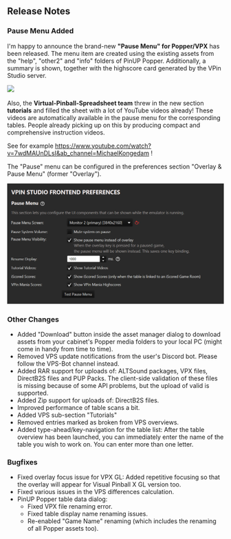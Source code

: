 ## Release Notes

### Pause Menu Added

I'm happy to announce the brand-new **"Pause Menu" for Popper/VPX** has been released. The menu item are created using the existing assets from the "help", "other2" and "info" folders of PinUP Popper.
Additionally, a summary is shown, together with the highscore card generated by the VPin Studio server.

<img src="https://raw.githubusercontent.com/syd711/vpin-studio/main/documentation/pause-menu/menu1.png" width="400" />

Also, the **Virtual-Pinball-Spreadsheet team** threw in the new section **tutorials** and filled the sheet with a lot of YouTube videos already!
These videos are automatically available in the pause menu for the corresponding tables.
People already picking up on this by producing compact and comprehensive instruction videos.

See for example https://www.youtube.com/watch?v=7wdMAUnDLsI&ab_channel=MichaelKongedam !

The "Pause" menu can be configured in the preferences section "Overlay & Pause Menu" (former "Overlay").

<img src="https://raw.githubusercontent.com/syd711/vpin-studio/main/documentation/preferences/pause-menu.png" width="700" />

### Other Changes

- Added "Download" button inside the asset manager dialog to download assets from your cabinet's Popper media folders to your local PC (might come in handy from time to time).
- Removed VPS update notifications from the user's Discord bot. Please follow the VPS-Bot channel instead.
- Added RAR support for uploads of: ALTSound packages, VPX files, DirectB2S files and PUP Packs. The client-side validation of these files is missing because of some API problems, but the upload of valid is supported.
- Added Zip support for uploads of: DirectB2S files.
- Improved performance of table scans a bit.
- Added VPS sub-section "Tutorials"
- Removed entries marked as broken from VPS overviews.
- Added type-ahead/key-navigation for the table list: After the table overview has been launched, you can immediately enter the name of the table you wish to work on. You can enter more than one letter.

### Bugfixes

- Fixed overlay focus issue for VPX GL: Added repetitive focusing so that the overlay will appear for Visual Pinball X GL version too.
- Fixed various issues in the VPS differences calculation.
- PinUP Popper table data dialog:
  - Fixed VPX file renaming error.
  - Fixed table display name renaming issues.
  - Re-enabled "Game Name" renaming (which includes the renaming of all Popper assets too). 
